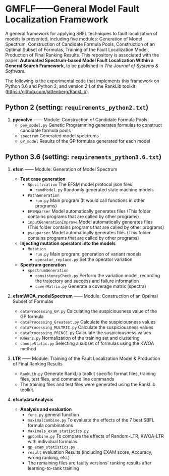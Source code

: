 # GMFLF——General Model Fault Localization Framework

A general framework for applying SBFL techniques to fault localization of models is presented, including five modules: Generation of Model Spectrum, Construction of Candidate Formula Pools, Construction of an Optimal Subset of Formulas, Training of the Fault Localization Model, Production of Final Ranking Results. This repository is associated with the paper: **Automated Spectrum-based Model Fault Localization Within a General Search Framework**, to be published in *The Journal of Systems & Software*.

The following is the experimental code that implements this framework on Python 3.6 and Python 2, and version 2.1 of the RankLib toolkit (https://github.com/jattenberg/RankLib).

## Python 2 (setting: `requirements_python2.txt`)

1. **pyevolve** —— Module: Construction of Candidate Formula Pools
    - `pev_model.py`   Genetic Programming generates formulas to construct candidate formula pools
    - `spectrum`   Generated model spectrums
    - `GP_model`   Results of the GP formulas generated for each model

## Python 3.6 (setting: `requirements_python3.6.txt`)

1. **efsm** —— Module: Generation of Model Spectrum
    - **Test case generation**
        - `Specification`   The EFSM model protocol json files
            - `randModel.py`  Randomly generated state machine models
        - `PathGeneration`
            - `run.py`  Main program (It would call functions in other programs)
        - `EFSMparser`   Model automatically generates files (This folder contains programs that are called by other programs)
        - `inputGenerationImprove`  Model automatically generates files (This folder contains programs that are called by other programs)
        - `pyauparser`  Model automatically generates files (This folder contains programs that are called by other programs)
    - **Injecting mutation operators into the models**
        - `Mutation`
            - `run.py`  Main program: generation of variant models
            - `operator_replace.py`   Set the operator variation
    - **Spectrum generation**
        - `spectrumGeneration`
            - `consistencyCheck.py`   Perform the variation model, recording the trajectory and success and failure information
            - `coverMatrix.py`   Generate a coverage matrix (spectra)

2. **efsm\WOA_modelSpectrum** —— Module: Construction of an Optimal Subset of Formulas
    - `dataProcessing_GP.py`   Calculating the suspiciousness value of the GP formula
    - `dataProcessing_Greatest.py`   Calculate the suspiciousness values
    - `dataProcessing_MULTRIC.py`   Calculate the suspiciousness values
    - `dataProcessing_PRINCE.py`   Calculate the suspiciousness values
    - `Kmeans.py`   Normalization of the training set and clustering
    - `chooseStatic.py`   Selecting a subset of formulas using the KWOA method

3. **LTR** —— Module: Training of the Fault Localization Model & Production of Final Ranking Results
    - `RankLib.py`   Generate RankLib toolkit specific format files, training files, test files, and command line commands
    - The training files and test files were generated using the RankLib toolkit.

4. **efsm\dataAnalysis**
    - **Analysis and evaluation**
        - `func.py`   general function
        - `maximalCombine.py`   To evaluate the effects of the 7 best SBFL formula combinations
        - `maximals_exam_statistics.py`
        - `gpCombine.py`   To compare the effects of Random-LTR, KWOA-LTR with individual formulas
        - `gp_exam_statistics.py`
        - `result`   evaluation Results (including EXAM score, Accuracy, wrong ranking, etc.)
        - The remaining files are faulty versions' ranking results after learning-to-rank training
